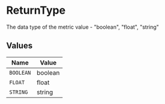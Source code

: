 # ReturnType

The data type of the metric value - "boolean", "float", "string"


## Values

| Name      | Value     |
| --------- | --------- |
| `BOOLEAN` | boolean   |
| `FLOAT`   | float     |
| `STRING`  | string    |